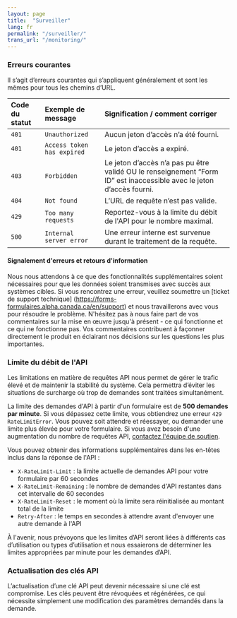 ```yaml
---
layout: page
title:  "Surveiller"
lang: fr
permalink: "/surveiller/"
trans_url: "/monitoring/"
---
```


### Erreurs courantes

Il s’agit d’erreurs courantes qui s’appliquent généralement et sont les mêmes pour tous les chemins d’URL.

| Code du statut             | Exemple de message | Signification / comment corriger |
| :---------------- | :------ | :---- |
| <code>401</code>       |   <code>Unauthorized</code>   | Aucun jeton d’accès n’a été fourni. |
| <code>401</code>        |   <code>Access token has expired</code>   | Le jeton d’accès a expiré. |
| <code>403</code>   |  <code>Forbidden</code>   | Le jeton d’accès n’a pas pu être validé OU le renseignement “Form ID” est inaccessible avec le jeton d’accès fourni. |
| <code>404</code> |  <code>Not found</code>   | L’URL de requête n’est pas valide. |
| <code>429</code> |  <code>Too many requests</code>   | Reportez-vous à la limite du débit de l'API pour le nombre maximal. |
| <code>500</code> |  <code>Internal server error</code>   | Une erreur interne est survenue durant le traitement de la requête. |

#### Signalement d'erreurs et retours d'information
Nous nous attendons à ce que des fonctionnalités supplémentaires soient nécessaires pour que les données soient transmises avec succès aux systèmes cibles. Si vous rencontrez une erreur, veuillez soumettre un [ticket de support technique] (https://forms-formulaires.alpha.canada.ca/en/support) et nous travaillerons avec vous pour résoudre le problème. N'hésitez pas à nous faire part de vos commentaires sur la mise en œuvre jusqu'à présent - ce qui fonctionne et ce qui ne fonctionne pas. Vos commentaires contribuent à façonner directement le produit en éclairant nos décisions sur les questions les plus importantes.

### Limite du débit de l'API

Les limitations en matière de requêtes API nous permet de gérer le trafic élevé et de maintenir la stabilité du système. Cela permettra d’éviter les situations de surcharge où trop de demandes sont traitées simultanément. 

La limite des demandes d'API à partir d'un formulaire est de **500 demandes par minute**. Si vous dépassez cette limite, vous obtiendrez une erreur <code>429 RateLimitError</code>. Vous pouvez soit attendre et réessayer, ou demander une limite plus élevée pour votre formulaire. Si vous avez besoin d'une augmentation du nombre de requêtes API, [contactez l'équipe de soutien](https://forms-formulaires.alpha.canada.ca/fr/support).

Vous pouvez obtenir des informations supplémentaires dans les en-têtes inclus dans la réponse de l'API :
- <code>X-RateLimit-Limit</code> : la limite actuelle de demandes API pour votre formulaire par 60 secondes
- <code>X-RateLimit-Remaining</code> : le nombre de demandes d'API restantes dans cet intervalle de 60 secondes
- <code>X-RateLimit-Reset</code> : le moment où la limite sera réinitialisée au montant total de la limite
- <code>Retry-After</code> : le temps en secondes à attendre avant d'envoyer une autre demande à l'API

À l'avenir, nous prévoyons que les limites d’API seront liées à différents cas d’utilisation ou types d’utilisation et nous essaierons de déterminer les limites appropriées par minute pour les demandes d’API.

### Actualisation des clés API

L’actualisation d’une clé API peut devenir nécessaire si une clé est compromise. Les clés peuvent être révoquées et régénérées, ce qui nécessite simplement une modification des paramètres demandés dans la demande.


